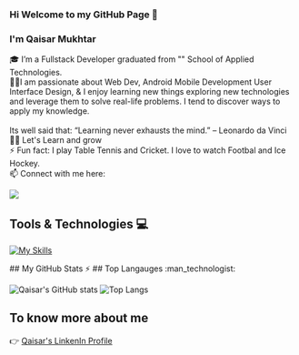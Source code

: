 ### Hi Welcome to my GitHub Page 👋

### I'm Qaisar Mukhtar 

🎓 I’m a Fullstack Developer graduated from "</Salt>" School of Applied Technologies.<br/>
👩‍💻I am passionate about Web Dev, Android Mobile Development User Interface Design, & I enjoy learning new things exploring new technologies and leverage them to solve real-life problems. I tend to discover ways to apply my knowledge.<br /><br>
Its well said that:
“Learning never exhausts the mind.” – Leonardo da Vinci <br />
👨‍💻 Let's Learn and grow<br />
⚡  Fun fact: I play Table Tennis and Cricket. I love to watch Footbal and Ice Hockey. <br />
📫 Connect with me here:
 <p>
  <a href="https://www.linkedin.com/in/qaisar-mukhtar/">
    <img src="https://img.shields.io/badge/qaisar-mukhtar?style=flat&logo=linkedin">
  </a> 
</p>

## Tools & Technologies :computer: 
[![My Skills](https://skillicons.dev/icons?i=js,html,css,git,github,kotlin,nodejs,figma,azure,react,atom,dotnet,idea,mongodb,vscode,webpack,latex)](https://skillicons.dev)
<p> ## My GitHub Stats ⚡                      ## Top Langauges :man_technologist: </p>

![Qaisar's GitHub stats](https://github-readme-stats.vercel.app/api?username=qaisarm&show_icons=true&count_private=true&show_icons=true&include_all_commits=true)
![Top Langs](https://github-readme-stats.vercel.app/api/top-langs/?username=qaisarm&hide=TeX&layout=compact)


 

 
## To know more about me
 :point_right:  <a href="www.linkedin.com/in/qaisar-mukhtar">Qaisar's LinkenIn Profile</a>
